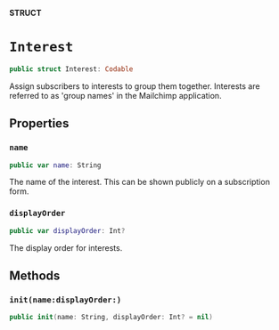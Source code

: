 **STRUCT**

# `Interest`

```swift
public struct Interest: Codable
```

Assign subscribers to interests to group them together. Interests are referred to as &#x27;group names&#x27; in the Mailchimp application.

## Properties
### `name`

```swift
public var name: String
```

The name of the interest. This can be shown publicly on a subscription form.

### `displayOrder`

```swift
public var displayOrder: Int?
```

The display order for interests.

## Methods
### `init(name:displayOrder:)`

```swift
public init(name: String, displayOrder: Int? = nil)
```

